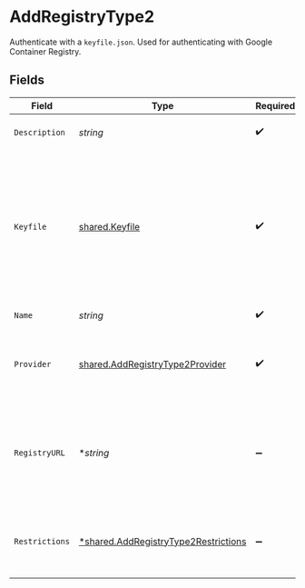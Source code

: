 # AddRegistryType2

Authenticate with a `keyfile.json`. Used for authenticating with Google Container Registry.


## Fields

| Field                                                                                                                                                                                                                                                                                                                                                                                                                                                                                                                                                     | Type                                                                                                                                                                                                                                                                                                                                                                                                                                                                                                                                                      | Required                                                                                                                                                                                                                                                                                                                                                                                                                                                                                                                                                  | Description                                                                                                                                                                                                                                                                                                                                                                                                                                                                                                                                               | Example                                                                                                                                                                                                                                                                                                                                                                                                                                                                                                                                                   |
| --------------------------------------------------------------------------------------------------------------------------------------------------------------------------------------------------------------------------------------------------------------------------------------------------------------------------------------------------------------------------------------------------------------------------------------------------------------------------------------------------------------------------------------------------------- | --------------------------------------------------------------------------------------------------------------------------------------------------------------------------------------------------------------------------------------------------------------------------------------------------------------------------------------------------------------------------------------------------------------------------------------------------------------------------------------------------------------------------------------------------------- | --------------------------------------------------------------------------------------------------------------------------------------------------------------------------------------------------------------------------------------------------------------------------------------------------------------------------------------------------------------------------------------------------------------------------------------------------------------------------------------------------------------------------------------------------------- | --------------------------------------------------------------------------------------------------------------------------------------------------------------------------------------------------------------------------------------------------------------------------------------------------------------------------------------------------------------------------------------------------------------------------------------------------------------------------------------------------------------------------------------------------------- | --------------------------------------------------------------------------------------------------------------------------------------------------------------------------------------------------------------------------------------------------------------------------------------------------------------------------------------------------------------------------------------------------------------------------------------------------------------------------------------------------------------------------------------------------------- |
| `Description`                                                                                                                                                                                                                                                                                                                                                                                                                                                                                                                                             | *string*                                                                                                                                                                                                                                                                                                                                                                                                                                                                                                                                                  | :heavy_check_mark:                                                                                                                                                                                                                                                                                                                                                                                                                                                                                                                                        | Description of the credentials.                                                                                                                                                                                                                                                                                                                                                                                                                                                                                                                           | This is a set of saved credentials.                                                                                                                                                                                                                                                                                                                                                                                                                                                                                                                       |
| `Keyfile`                                                                                                                                                                                                                                                                                                                                                                                                                                                                                                                                                 | [shared.Keyfile](../../../pkg/models/shared/keyfile.md)                                                                                                                                                                                                                                                                                                                                                                                                                                                                                                   | :heavy_check_mark:                                                                                                                                                                                                                                                                                                                                                                                                                                                                                                                                        | Contents of `keyfile.json`, used to authenticate with Google Container Registry.                                                                                                                                                                                                                                                                                                                                                                                                                                                                          | {<br/>"type": "service_account",<br/>"project_id": "[PROJECT_ID]",<br/>"private_key_id": "[KEY_ID]",<br/>"private_key": "-----BEGIN PRIVATE KEY-----\n  ... \n-----END PRIVATE KEY-----\n",<br/>"client_email": "[SERVICE_ACCOUNT_EMAIL]",<br/>"client_id": "[CLIENT_ID]",<br/>"auth_uri": "https://accounts.google.com/o/oauth2/auth",<br/>"token_uri": "https://accounts.google.com/o/oauth2/token",<br/>"auth_provider_x509_cert_url": "https://www.googleapis.com/oauth2/v1/certs",<br/>"client_x509_cert_url": "https://www.googleapis.com/robot/v1/metadata/x509/[SERVICE_ACCOUNT_EMAIL]"<br/>} |
| `Name`                                                                                                                                                                                                                                                                                                                                                                                                                                                                                                                                                    | *string*                                                                                                                                                                                                                                                                                                                                                                                                                                                                                                                                                  | :heavy_check_mark:                                                                                                                                                                                                                                                                                                                                                                                                                                                                                                                                        | Name of the credentials.                                                                                                                                                                                                                                                                                                                                                                                                                                                                                                                                  | Example Credentials                                                                                                                                                                                                                                                                                                                                                                                                                                                                                                                                       |
| `Provider`                                                                                                                                                                                                                                                                                                                                                                                                                                                                                                                                                | [shared.AddRegistryType2Provider](../../../pkg/models/shared/addregistrytype2provider.md)                                                                                                                                                                                                                                                                                                                                                                                                                                                                 | :heavy_check_mark:                                                                                                                                                                                                                                                                                                                                                                                                                                                                                                                                        | The registry provider associated with this set of credentials.                                                                                                                                                                                                                                                                                                                                                                                                                                                                                            | dockerhub                                                                                                                                                                                                                                                                                                                                                                                                                                                                                                                                                 |
| `RegistryURL`                                                                                                                                                                                                                                                                                                                                                                                                                                                                                                                                             | **string*                                                                                                                                                                                                                                                                                                                                                                                                                                                                                                                                                 | :heavy_minus_sign:                                                                                                                                                                                                                                                                                                                                                                                                                                                                                                                                        | Custom url for the container registry. Only usable (and required) when `provider` is `custom`.                                                                                                                                                                                                                                                                                                                                                                                                                                                            | https://example.com                                                                                                                                                                                                                                                                                                                                                                                                                                                                                                                                       |
| `Restrictions`                                                                                                                                                                                                                                                                                                                                                                                                                                                                                                                                            | [*shared.AddRegistryType2Restrictions](../../../pkg/models/shared/addregistrytype2restrictions.md)                                                                                                                                                                                                                                                                                                                                                                                                                                                        | :heavy_minus_sign:                                                                                                                                                                                                                                                                                                                                                                                                                                                                                                                                        | Data about whether the credentials are restricted to certain projects.                                                                                                                                                                                                                                                                                                                                                                                                                                                                                    |                                                                                                                                                                                                                                                                                                                                                                                                                                                                                                                                                           |